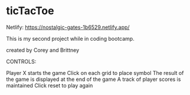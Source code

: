 # ticTacToe

Netlify: https://nostalgic-gates-1b6529.netlify.app/

This is my second project while in coding bootcamp.

created by Corey and Brittney

CONTROLS:

Player X starts the game
Click on each grid to place symbol
The result of the game is displayed at the end of the game
A track of player scores is maintained
Click reset to play again
